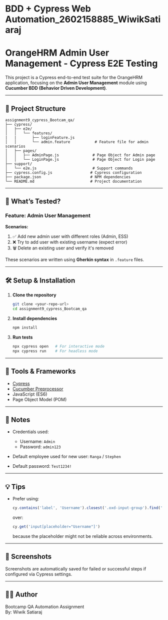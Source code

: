 # BDD + Cypress Web Automation_2602158885_WiwikSatiaraj
# OrangeHRM Admin User Management - Cypress E2E Testing

This project is a Cypress end-to-end test suite for the OrangeHRM application, focusing on the **Admin User Management** module using **Cucumber BDD (Behavior Driven Development)**.

---

## 📁 Project Structure

```
assignment9_cypress_Bootcam_qa/
├── cypress/
│   ├── e2e/
│   │   └── features/
|   |       ├── loginFeature.js 
│   │       └── admin.feature           # Feature file for admin scenarios
│   ├── pages/
│   │   ├── AdminPage.js               # Page Object for Admin page
│   │   └── LoginPage.js               # Page Object for Login page
├── support/
│   └── e2e.js                         # Support commands
├── cypress.config.js                 # Cypress configuration
├── package.json                      # NPM dependencies
└── README.md                         # Project documentation
```

---

## 🧪 What’s Tested?

### Feature: Admin User Management

**Scenarios:**
1. ✅ Add new admin user with different roles (Admin, ESS)
2. ❌ Try to add user with existing username (expect error)
3. 🗑️ Delete an existing user and verify it's removed

These scenarios are written using **Gherkin syntax** in `.feature` files.

---

## 🛠️ Setup & Installation

1. **Clone the repository**
   ```bash
   git clone <your-repo-url>
   cd assignment9_cypress_Bootcam_qa
   ```

2. **Install dependencies**
   ```bash
   npm install
   ```

3. **Run tests**
   ```bash
   npx cypress open   # For interactive mode
   npx cypress run    # For headless mode
   ```

---

## 🚀 Tools & Frameworks

- [Cypress](https://www.cypress.io/)
- [Cucumber Preprocessor](https://github.com/badeball/cypress-cucumber-preprocessor)
- JavaScript (ES6)
- Page Object Model (POM)

---

## 📝 Notes

- Credentials used:
  - Username: `Admin`
  - Password: `admin123`

- Default employee used for new user: `Ranga` / `Stephen`
- Default password: `Test1234!`

---

## 💡 Tips

- Prefer using:
  ```js
  cy.contains('label', 'Username').closest('.oxd-input-group').find('input')
  ```
  over:
  ```js
  cy.get('input[placeholder="Username"]')
  ```
  because the placeholder might not be reliable across environments.

---

## 📸 Screenshots

Screenshots are automatically saved for failed or successful steps if configured via Cypress settings.

---

## 🧑‍💻 Author

Bootcamp QA Automation Assignment  
By: Wiwik Satiaraj
